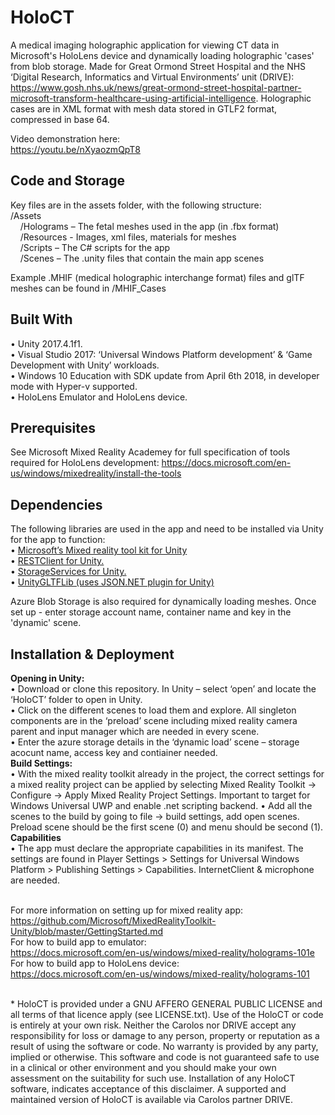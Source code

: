 # HoloCT

A medical imaging holographic application for viewing CT data in Microsoft's HoloLens device and dynamically loading holographic 'cases' from blob storage. Made for Great Ormond Street Hospital and the NHS ‘Digital Research, Informatics and Virtual Environments’ unit (DRIVE): https://www.gosh.nhs.uk/news/great-ormond-street-hospital-partner-microsoft-transform-healthcare-using-artificial-intelligence. Holographic cases are in XML format with mesh data stored in GTLF2 format, compressed in base 64.<br>

Video demonstration here: <br>
https://youtu.be/nXyaozmQpT8 <br>

## Code and Storage <br>
Key files are in the assets folder, with the following structure: <br>
/Assets <br>
&nbsp;&nbsp;&nbsp;&nbsp;/Holograms – The fetal meshes used in the app (in .fbx format) <br>
&nbsp;&nbsp;&nbsp;&nbsp;/Resources - Images, xml files, materials for meshes <br>
&nbsp;&nbsp;&nbsp;&nbsp;/Scripts – The C# scripts for the app <br>
&nbsp;&nbsp;&nbsp;&nbsp;/Scenes – The .unity files that contain the main app scenes <br>

Example .MHIF (medical holographic interchange format) files and glTF meshes can be found in /MHIF_Cases <br>

## Built With
• Unity 2017.4.1f1. <br>
• Visual Studio 2017: ‘Universal Windows Platform development’ & ‘Game
Development with Unity’ workloads. <br>
• Windows 10 Education with SDK update from April 6th 2018, in developer
mode with Hyper-v supported. <br>
• HoloLens Emulator and HoloLens device. <br>

## Prerequisites
See Microsoft Mixed Reality Academey for full specification of tools required for
HoloLens development: https://docs.microsoft.com/en-us/windows/mixedreality/install-the-tools <br>

## Dependencies
The following libraries are used in the app and need to be installed via Unity for the app
to function: <br>
• <a href= https://github.com/Microsoft/MixedRealityToolkit> Microsoft’s Mixed reality tool kit for Unity </a><br>
• <a href= https://github.com/Unity3dAzure/RESTClient> RESTClient for Unity. </a><br>
• <a href= https://github.com/Unity3dAzure/StorageServices> StorageServices for Unity. </a><br>
• <a href= https://github.com/deadlyfingers/UnityGLTFLib> UnityGLTFLib (uses JSON.NET plugin for Unity)</a> <br>

Azure Blob Storage is also required for dynamically loading meshes. Once set up - enter storage account name, container name and key in the 'dynamic' scene. 

## Installation & Deployment
<strong> Opening in Unity: </strong> <br>
• Download or clone this repository. In Unity – select ‘open’ and locate the ‘HoloCT’ folder to open in Unity. <br>
• Click on the different scenes to load them and explore. All singleton components are in the ‘preload’ scene
including mixed reality camera parent and input manager which are needed in
every scene. <br>
• Enter the azure storage details in the ‘dynamic load’ scene – storage acocunt
name, access key and contiainer needed.  <br>
<strong>Build Settings: </strong><br>
• With the mixed reality toolkit already in the project, the correct settings for a
mixed reality project can be applied by selecting Mixed Reality Toolkit ->
Configure -> Apply Mixed Reality Project Settings. Important to target for
Windows Universal UWP and enable .net scripting backend.
• Add all the scenes to the build by going to file -> build settings, add open scenes. Preload scene should be the first scene (0) and menu should be second (1). <br>
<strong>Capabilities</strong><br>
• The app must declare the appropriate capabilities in its manifest. The settings
are found in Player Settings > Settings for Universal Windows Platform >
Publishing Settings > Capabilities. InternetClient & microphone are needed. <br><br>

For more information on setting up for mixed reality app: <br>
https://github.com/Microsoft/MixedRealityToolkit-Unity/blob/master/GettingStarted.md <br>
For how to build app to emulator: <br>
https://docs.microsoft.com/en-us/windows/mixed-reality/holograms-101e <br>
For how to build app to HoloLens device: <br>
https://docs.microsoft.com/en-us/windows/mixed-reality/holograms-101 <br>

<br>
* HoloCT is provided under a GNU AFFERO GENERAL PUBLIC LICENSE and all terms of that licence apply (see LICENSE.txt). Use of the HoloCT or code is entirely at your own risk. Neither the Carolos nor DRIVE accept any responsibility for loss or damage to any person, property or reputation as a result of using the software or code. No warranty is provided by any party, implied or otherwise. This software and code is not guaranteed safe to use in a clinical or other environment and you should make your own assessment on the suitability for such use. Installation of any HoloCT software, indicates acceptance of this disclaimer. A supported and maintained version of HoloCT is available via Carolos partner DRIVE.

